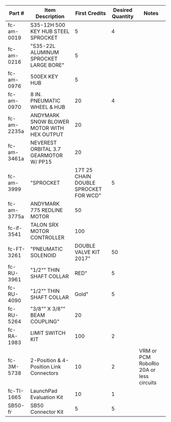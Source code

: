 | Part # | Item Description | First Credits | Desired Quantity | Notes |
| --- | --- | --- | --- | --- |
| fc-am-0019 | S35-12H 500 KEY HUB STEEL SPROCKET | 5 | 4 | 
| fc-am-0216 | "S35-22L ALUMINUM SPROCKET LARGE BORE" | 5 |  | 
| fc-am-0976 | 500EX KEY HUB | 5 |  | 
| fc-am-0970 | 8 IN. PNEUMATIC WHEEL & HUB | 20 | 4 | 
| fc-am-2235a | ANDYMARK SNOW BLOWER MOTOR WITH HEX OUTPUT | 20 |  | 
| fc-am-3461a | NEVEREST ORBITAL 3.7 GEARMOTOR W/ PP15 | 20 |  | 
| fc-am-3999 | "SPROCKET |  17T 25 CHAIN DOUBLE SPROCKET FOR WCD" | 5 |  | 
| fc-am-3775a | ANDYMARK 775 REDLINE MOTOR | 50 |  | 
| fc-if-3541 | TALON SRX MOTOR CONTROLLER | 100 |  | 
| fc-FT-3261 | "PNEUMATIC SOLENOID |  DOUBLE VALVE KIT 2017" | 50 |  | 
| fc-RU-3961 | "1/2"" THIN SHAFT COLLAR |  RED" | 5 |  | 
| fc-RU-4090 | "1/2"" THIN SHAFT COLLAR |  Gold" | 5 |  | 
| fc-RU-5264 | "3/8"" X 3/8"" BEAM COUPLING" | 20 |  | 
| fc-RA-1983 | LIMIT SWITCH KIT | 100 | 2 | 
| fc-3M-5738 | 2-Position & 4-Position Link Connectors | 10 | 2 | VRM or PCM  RoboRio 20A or less circuits |
| fc-TI-1665 | LaunchPad Evaluation Kit | 10 | 1 | 
| SB50-fr | SB50 Connector Kit | 5 | 5 | 
